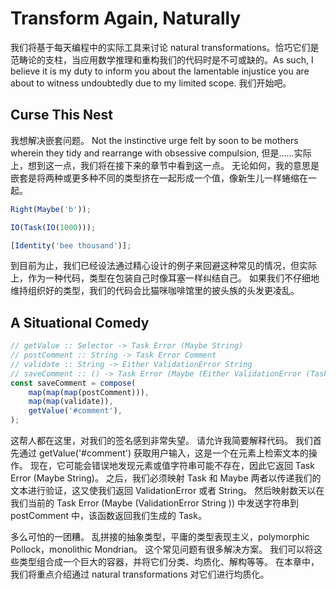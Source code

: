 # Transform Again, Naturally

我们将基于每天编程中的实际工具来讨论 natural transformations。恰巧它们是范畴论的支柱，当应用数学推理和重构我们的代码时是不可或缺的。As such, I believe it is my duty to inform you about the lamentable injustice you are about to witness undoubtedly due to my limited scope. 我们开始吧。

## Curse This Nest

我想解决嵌套问题。 Not the instinctive urge felt by soon to be mothers wherein they tidy and rearrange with obsessive compulsion, 但是......实际上，想到这一点，我们将在接下来的章节中看到这一点。 无论如何，我的意思是嵌套是将两种或更多种不同的类型挤在一起形成一个值，像新生儿一样蜷缩在一起。

```js
Right(Maybe('b'));

IO(Task(IO(1000)));

[Identity('bee thousand')];
```

到目前为止，我们已经设法通过精心设计的例子来回避这种常见的情况，但实际上，作为一种代码，类型在包装自己时像耳塞一样纠结自己。 如果我们不仔细地维持组织好的类型，我们的代码会比猫咪咖啡馆里的披头族的头发更凌乱。

## A Situational Comedy

```js
// getValue :: Selector -> Task Error (Maybe String)
// postComment :: String -> Task Error Comment
// validate :: String -> Either ValidationError String
// saveComment :: () -> Task Error (Maybe (Either ValidationError (Task Error Comment)))
const saveComment = compose(
    map(map(map(postComment))),
    map(map(validate)),
    getValue('#comment'),
);
```

这帮人都在这里，对我们的签名感到非常失望。 请允许我简要解释代码。 我们首先通过 getValue('#comment') 获取用户输入，这是一个在元素上检索文本的操作。
现在，它可能会错误地发现元素或值字符串可能不存在，因此它返回 Task Error (Maybe String)。 之后，我们必须映射 Task 和 Maybe 两者以传递我们的文本进行验证，这又使我们返回 ValidationError 或者 String。 然后映射数天以在我们当前的 Task Error (Maybe (ValidationError String )) 中发送字符串到  postComment 中，该函数返回我们生成的 Task。

多么可怕的一团糟。 乱拼接的抽象类型，平庸的类型表现主义，polymorphic Pollock，monolithic Mondrian。 这个常见问题有很多解决方案。 我们可以将这些类型组合成一个巨大的容器，并将它们分类、均质化、解构等等。 在本章中，我们将重点介绍通过 natural transformations 对它们进行均质化。